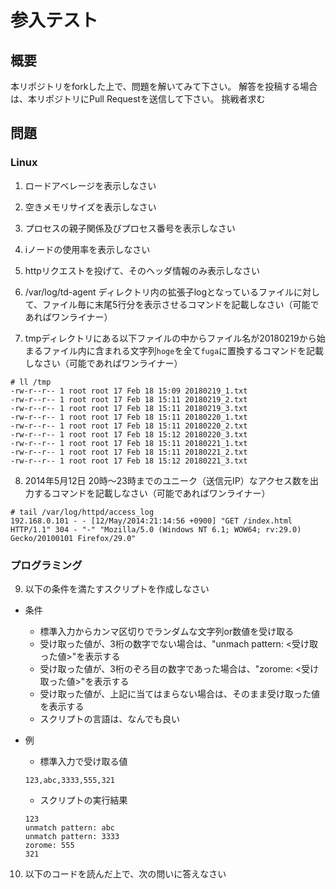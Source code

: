参入テスト
====

## 概要
本リポジトリをforkした上で、問題を解いてみて下さい。
解答を投稿する場合は、本リポジトリにPull Requestを送信して下さい。
挑戦者求む

## 問題

### Linux

1. ロードアベレージを表示しなさい

2. 空きメモリサイズを表示しなさい

3. プロセスの親子関係及びプロセス番号を表示しなさい

4. iノードの使用率を表示しなさい

5. httpリクエストを投げて、そのヘッダ情報のみ表示しなさい

6. /var/log/td-agent ディレクトリ内の拡張子logとなっているファイルに対して、ファイル毎に末尾5行分を表示させるコマンドを記載しなさい（可能であればワンライナー）

7. tmpディレクトリにある以下ファイルの中からファイル名が20180219から始まるファイル内に含まれる文字列`hoge`を全て`fuga`に置換するコマンドを記載しなさい（可能であればワンライナー）
```
# ll /tmp
-rw-r--r-- 1 root root 17 Feb 18 15:09 20180219_1.txt
-rw-r--r-- 1 root root 17 Feb 18 15:11 20180219_2.txt
-rw-r--r-- 1 root root 17 Feb 18 15:11 20180219_3.txt
-rw-r--r-- 1 root root 17 Feb 18 15:11 20180220_1.txt
-rw-r--r-- 1 root root 17 Feb 18 15:11 20180220_2.txt
-rw-r--r-- 1 root root 17 Feb 18 15:12 20180220_3.txt
-rw-r--r-- 1 root root 17 Feb 18 15:11 20180221_1.txt
-rw-r--r-- 1 root root 17 Feb 18 15:11 20180221_2.txt
-rw-r--r-- 1 root root 17 Feb 18 15:12 20180221_3.txt
```

8. 2014年5月12日 20時～23時までのユニーク（送信元IP）なアクセス数を出力するコマンドを記載しなさい（可能であればワンライナー）
```
# tail /var/log/httpd/access_log
192.168.0.101 - - [12/May/2014:21:14:56 +0900] "GET /index.html HTTP/1.1" 304 - "-" "Mozilla/5.0 (Windows NT 6.1; WOW64; rv:29.0) Gecko/20100101 Firefox/29.0"
```

### プログラミング

9. 以下の条件を満たすスクリプトを作成しなさい
- 条件
  - 標準入力からカンマ区切りでランダムな文字列or数値を受け取る
  - 受け取った値が、3桁の数字でない場合は、"unmach pattern: <受け取った値>"を表示する
  - 受け取った値が、3桁のぞろ目の数字であった場合は、"zorome: <受け取った値>"を表示する
  - 受け取った値が、上記に当てはまらない場合は、そのまま受け取った値を表示する
  - スクリプトの言語は、なんでも良い
- 例
  - 標準入力で受け取る値
  
  ```
  123,abc,3333,555,321
  ```

  - スクリプトの実行結果

  ```
  123
  unmatch pattern: abc
  unmatch pattern: 3333
  zorome: 555
  321
  ```

10. 以下のコードを読んだ上で、次の問いに答えなさい

